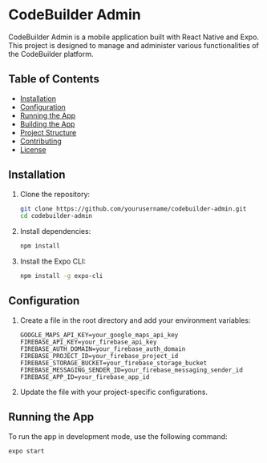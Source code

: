 # CodeBuilder Admin

CodeBuilder Admin is a mobile application built with React Native and Expo. This project is designed to manage and administer various functionalities of the CodeBuilder platform.

## Table of Contents

- [Installation](#installation)
- [Configuration](#configuration)
- [Running the App](#running-the-app)
- [Building the App](#building-the-app)
- [Project Structure](#project-structure)
- [Contributing](#contributing)
- [License](#license)

## Installation

1. Clone the repository:

   ```sh
   git clone https://github.com/yourusername/codebuilder-admin.git
   cd codebuilder-admin
   ```

2. Install dependencies:

   ```sh
   npm install
   ```

3. Install the Expo CLI:
   ```sh
   npm install -g expo-cli
   ```

## Configuration

1. Create a file in the root directory and add your environment variables:

   ```env
   GOOGLE_MAPS_API_KEY=your_google_maps_api_key
   FIREBASE_API_KEY=your_firebase_api_key
   FIREBASE_AUTH_DOMAIN=your_firebase_auth_domain
   FIREBASE_PROJECT_ID=your_firebase_project_id
   FIREBASE_STORAGE_BUCKET=your_firebase_storage_bucket
   FIREBASE_MESSAGING_SENDER_ID=your_firebase_messaging_sender_id
   FIREBASE_APP_ID=your_firebase_app_id
   ```

2. Update the file with your project-specific configurations.

## Running the App

To run the app in development mode, use the following command:

```sh
expo start
```
